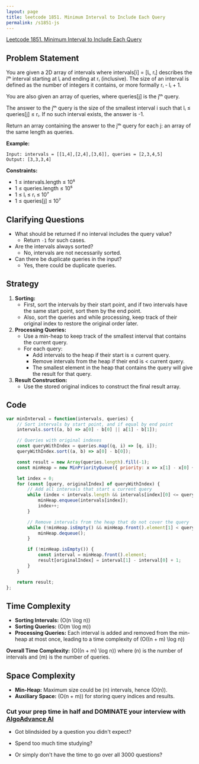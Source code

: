 ```yaml
---
layout: page
title: leetcode 1851. Minimum Interval to Include Each Query
permalink: /s1851-js
---
```

[Leetcode 1851. Minimum Interval to Include Each Query](https://algoadvance.github.io/algoadvance/l1851)
## Problem Statement

You are given a 2D array of intervals where intervals[i] = [lᵢ, rᵢ] describes the iᵗʰ interval starting at lᵢ and ending at rᵢ (inclusive). The size of an interval is defined as the number of integers it contains, or more formally rᵢ - lᵢ + 1.

You are also given an array of queries, where queries[j] is the jᵗʰ query.

The answer to the jᵗʰ query is the size of the smallest interval i such that lᵢ ≤ queries[j] ≤ rᵢ. If no such interval exists, the answer is -1.

Return an array containing the answer to the jᵗʰ query for each j: an array of the same length as queries.

**Example:**
```
Input: intervals = [[1,4],[2,4],[3,6]], queries = [2,3,4,5]
Output: [3,3,3,4]
```

**Constraints:**
- 1 ≤ intervals.length ≤ 10⁵
- 1 ≤ queries.length ≤ 10⁵
- 1 ≤ lᵢ ≤ rᵢ ≤ 10⁷
- 1 ≤ queries[j] ≤ 10⁷

## Clarifying Questions
- What should be returned if no interval includes the query value? 
  - Return `-1` for such cases.
- Are the intervals always sorted? 
  - No, intervals are not necessarily sorted.
- Can there be duplicate queries in the input?
  - Yes, there could be duplicate queries.
  
## Strategy
1. **Sorting:** 
   - First, sort the intervals by their start point, and if two intervals have the same start point, sort them by the end point.
   - Also, sort the queries and while processing, keep track of their original index to restore the original order later.
2. **Processing Queries:**
   - Use a min-heap to keep track of the smallest interval that contains the current query.
   - For each query:
     - Add intervals to the heap if their start is ≤ current query.
     - Remove intervals from the heap if their end is < current query.
     - The smallest element in the heap that contains the query will give the result for that query.
3. **Result Construction:** 
   - Use the stored original indices to construct the final result array.

## Code
```javascript
var minInterval = function(intervals, queries) {
    // Sort intervals by start point, and if equal by end point
    intervals.sort((a, b) => a[0] - b[0] || a[1] - b[1]);

    // Queries with original indexes
    const queryWithIndex = queries.map((q, i) => [q, i]);
    queryWithIndex.sort((a, b) => a[0] - b[0]);

    const result = new Array(queries.length).fill(-1);
    const minHeap = new MinPriorityQueue({ priority: x => x[1] - x[0] + 1 });

    let index = 0;
    for (const [query, originalIndex] of queryWithIndex) {
        // Add all intervals that start ≤ current query
        while (index < intervals.length && intervals[index][0] <= query) {
            minHeap.enqueue(intervals[index]);
            index++;
        }

        // Remove intervals from the heap that do not cover the query
        while (!minHeap.isEmpty() && minHeap.front().element[1] < query) {
            minHeap.dequeue();
        }

        if (!minHeap.isEmpty()) {
            const interval = minHeap.front().element;
            result[originalIndex] = interval[1] - interval[0] + 1;
        }
    }

    return result;
};
```

## Time Complexity
- **Sorting Intervals:** \(O(n \log n)\)
- **Sorting Queries:** \(O(m \log m)\)
- **Processing Queries:** Each interval is added and removed from the min-heap at most once, leading to a time complexity of \(O((n + m) \log n)\)
  
**Overall Time Complexity:** \(O((n + m) \log n)\) where \(n\) is the number of intervals and \(m\) is the number of queries.

## Space Complexity
- **Min-Heap:** Maximum size could be \(n\) intervals, hence \(O(n)\).
- **Auxiliary Space:** \(O(n + m)\) for storing query indices and results.


### Cut your prep time in half and DOMINATE your interview with [AlgoAdvance AI](https://algoAdvance.com)

- Got blindsided by a question you didn't expect?

- Spend too much time studying?

- Or simply don't have the time to go over all 3000 questions?


